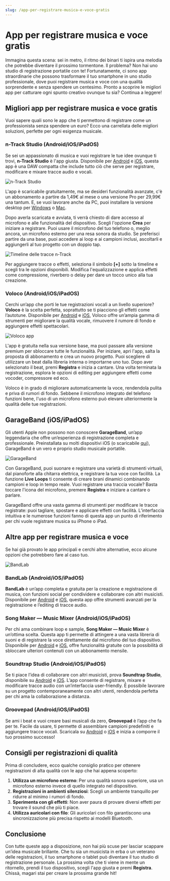 ```yaml
---
slug: /app-per-registrare-musica-e-voce-gratis
---
```

# App per registrare musica e voce gratis

Immagina questa scena: sei in metro, il ritmo dei binari ti ispira una melodia che potrebbe diventare il prossimo tormentone. Il problema? Non hai uno studio di registrazione portatile con te! Fortunatamente, ci sono app straordinarie che possono trasformare il tuo smartphone in uno studio professionale, dove puoi registrare musica e voce con una qualità sorprendente e senza spendere un centesimo. Pronto a scoprire le migliori app per catturare ogni spunto creativo ovunque tu sia? Continua a leggere!

## Migliori app per registrare musica e voce gratis

Vuoi sapere quali sono le app che ti permettono di registrare come un professionista senza spendere un euro? Ecco una carrellata delle migliori soluzioni, perfette per ogni esigenza musicale.

### n-Track Studio (Android/iOS/iPadOS)

Se sei un appassionato di musica e vuoi registrare le tue idee ovunque ti trovi, **n-Track Studio** è l'app giusta. Disponibile per [Android](https://play.google.com/store/apps/details?id=com.ntrack.studio.demo) e [iOS](https://apps.apple.com/it/app/n-track-studio-daw-fai-musica/id1130289718), questa app è una DAW compatta che include tutto ciò che serve per registrare, modificare e mixare tracce audio e vocali.

![n-Track Studio](/guide-img/output/e74395d3.jpg)

L'app è scaricabile gratuitamente, ma se desideri funzionalità avanzate, c'è un abbonamento a partire da 1,49€ al mese o una versione Pro per 29,99€ una tantum. E, se vuoi lavorare anche da PC, puoi installare la versione desktop per [Windows](https://apps.microsoft.com/detail/xp8lg4st7h3gbf?hl=it-it&gl=IT) o [Mac](https://ntrack.com/it/download.php).

Dopo averla scaricata e avviata, ti verrà chiesto di dare accesso al microfono e alle funzionalità del dispositivo. Scegli l'opzione **Crea** per iniziare a registrare. Puoi usare il microfono del tuo telefono o, meglio ancora, un microfono esterno per una resa sonora da studio. Se preferisci partire da una base, puoi accedere ai loop e ai campioni inclusi, ascoltarli e aggiungerli al tuo progetto con un doppio tap.

![Timeline delle tracce n-Track](/guide-img/output/a7f1cd39.jpg)

Per aggiungere tracce o effetti, seleziona il simbolo **[+]** sotto la timeline e scegli tra le opzioni disponibili. Modifica l'equalizzazione e applica effetti come compressione, riverbero o delay per dare un tocco unico alla tua creazione.

### Voloco (Android/iOS/iPadOS)

Cerchi un’app che porti le tue registrazioni vocali a un livello superiore? **Voloco** è la scelta perfetta, soprattutto se ti piacciono gli effetti come l’autotune. Disponibile per [Android](https://play.google.com/store/apps/details?id=com.jazarimusic.voloco) e [iOS](https://apps.apple.com/it/app/voloco-vocal-studio/id1052970183), Voloco offre un’ampia gamma di strumenti per migliorare la qualità vocale, rimuovere il rumore di fondo e aggiungere effetti spettacolari.

![Voloco app](/guide-img/output/f311e6cb.jpg)

L'app è gratuita nella sua versione base, ma puoi passare alla versione premium per sbloccare tutte le funzionalità. Per iniziare, apri l'app, salta la proposta di abbonamento e crea un nuovo progetto. Puoi scegliere di utilizzare un beat dalla libreria interna o importarne uno tuo. Dopo aver selezionato il beat, premi **Registra** e inizia a cantare. Una volta terminata la registrazione, esplora le opzioni di editing per aggiungere effetti come vocoder, compressore ed eco.

Voloco è in grado di migliorare automaticamente la voce, rendendola pulita e priva di rumori di fondo. Sebbene il microfono integrato del telefono funzioni bene, l'uso di un microfono esterno può elevare ulteriormente la qualità delle tue registrazioni.

## GarageBand (iOS/iPadOS)

Gli utenti Apple non possono non conoscere **GarageBand**, un’app leggendaria che offre un’esperienza di registrazione completa e professionale. Preinstallata su molti dispositivi iOS (o scaricabile [qui](https://apps.apple.com/it/app/garageband/id408709785)), GarageBand è un vero e proprio studio musicale portatile.

![GarageBand](/guide-img/output/60da9fb9.jpg)

Con GarageBand, puoi suonare e registrare una varietà di strumenti virtuali, dal pianoforte alla chitarra elettrica, e registrare la tua voce con facilità. La funzione **Live Loops** ti consente di creare brani dinamici combinando campioni e loop in tempo reale. Vuoi registrare una traccia vocale? Basta toccare l'icona del microfono, premere **Registra** e iniziare a cantare o parlare.

GarageBand offre una vasta gamma di strumenti per modificare le tracce registrate: puoi tagliare, spostare e applicare effetti con facilità. L’interfaccia intuitiva e le numerose funzioni fanno di questa app un punto di riferimento per chi vuole registrare musica su iPhone o iPad.

## Altre app per registrare musica e voce

Se hai già provato le app principali e cerchi altre alternative, ecco alcune opzioni che potrebbero fare al caso tuo.

![BandLab](/guide-img/output/cc375333.jpg)

### BandLab (Android/iOS/iPadOS)

**BandLab** è un’app completa e gratuita per la creazione e registrazione di musica, con funzioni social per condividere e collaborare con altri musicisti. Disponibile per [Android](https://play.google.com/store/apps/details?id=com.bandlab.bandlab) e [iOS](https://apps.apple.com/it/app/bandlab-music-making-studio/id968585775), questa app offre strumenti avanzati per la registrazione e l’editing di tracce audio.

### Song Maker — Music Mixer (Android/iOS/iPadOS)

Per chi ama combinare loop e sample, **Song Maker — Music Mixer** è un’ottima scelta. Questa app ti permette di attingere a una vasta libreria di suoni e di registrare la voce direttamente dal microfono del tuo dispositivo. Disponibile per [Android](https://play.google.com/store/apps/details?id=com.tedrasoft.music.maker) e [iOS](https://apps.apple.com/it/app/song-maker-music-mixer-beats/id1270749951), offre funzionalità gratuite con la possibilità di sbloccare ulteriori contenuti con un abbonamento mensile.

### Soundtrap Studio (Android/iOS/iPadOS)

Se ti piace l’idea di collaborare con altri musicisti, prova **Soundtrap Studio**, disponibile su [Android](https://play.google.com/store/apps/details?id=com.soundtrap.studioapp) e [iOS](https://apps.apple.com/it/app/soundtrap-studio/id991031373). L’app consente di registrare, mixare e modificare tracce audio con un’interfaccia user-friendly. È possibile lavorare su un progetto contemporaneamente con altri utenti, rendendola perfetta per chi ama la collaborazione a distanza.

### Groovepad (Android/iOS/iPadOS)

Se ami i beat e vuoi creare basi musicali da zero, **Groovepad** è l’app che fa per te. Facile da usare, ti permette di assemblare campioni predefiniti e aggiungere tracce vocali. Scaricala su [Android](https://play.google.com/store/apps/details?id=com.easybrain.make.music) o [iOS](https://apps.apple.com/it/app/groovepad-fare-musica-ritmi/id1454398991) e inizia a comporre il tuo prossimo successo!

## Consigli per registrazioni di qualità

Prima di concludere, ecco qualche consiglio pratico per ottenere registrazioni di alta qualità con le app che hai appena scoperto:

1. **Utilizza un microfono esterno**: Per una qualità sonora superiore, usa un microfono esterno invece di quello integrato nel dispositivo.
2. **Registrazioni in ambienti silenziosi**: Scegli un ambiente tranquillo per ridurre al minimo i rumori di fondo.
3. **Sperimenta con gli effetti**: Non aver paura di provare diversi effetti per trovare il sound che più ti piace.
4. **Utilizza auricolari con filo**: Gli auricolari con filo garantiscono una sincronizzazione più precisa rispetto ai modelli Bluetooth.

## Conclusione

Con tutte queste app a disposizione, non hai più scuse per lasciar scappare un’idea musicale brillante. Che tu sia un musicista in erba o un veterano delle registrazioni, il tuo smartphone o tablet può diventare il tuo studio di registrazione personale. La prossima volta che ti viene in mente un ritornello, prendi il tuo dispositivo, scegli l'app giusta e premi **Registra**. Chissà, magari stai per creare la prossima grande hit!
